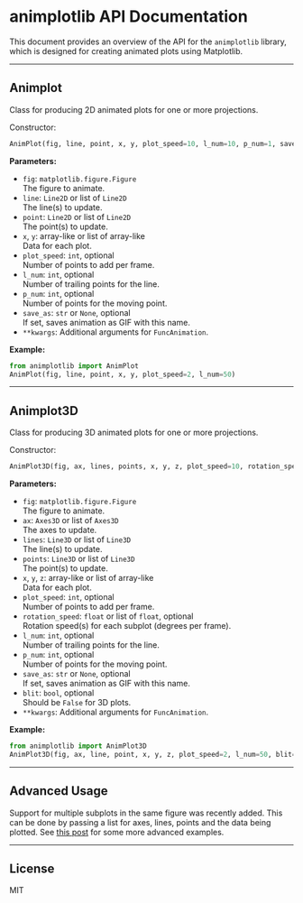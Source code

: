# animplotlib API Documentation

This document provides an overview of the API for the `animplotlib` library,
which is designed for creating animated plots using Matplotlib.

---

## Animplot

Class for producing 2D animated plots for one or more projections.

Constructor:
```python
AnimPlot(fig, line, point, x, y, plot_speed=10, l_num=10, p_num=1, save_as=None, **kwargs)
```

**Parameters:**
- `fig`: `matplotlib.figure.Figure`  
  The figure to animate.
- `line`: `Line2D` or list of `Line2D`  
  The line(s) to update.
- `point`: `Line2D` or list of `Line2D`  
  The point(s) to update.
- `x`, `y`: array-like or list of array-like  
  Data for each plot.
- `plot_speed`: `int`, optional  
  Number of points to add per frame.
- `l_num`: `int`, optional  
  Number of trailing points for the line.
- `p_num`: `int`, optional  
  Number of points for the moving point.
- `save_as`: `str` or `None`, optional  
  If set, saves animation as GIF with this name.
- `**kwargs`: Additional arguments for `FuncAnimation`.

**Example:**
```python
from animplotlib import AnimPlot
AnimPlot(fig, line, point, x, y, plot_speed=2, l_num=50)
```

---

## Animplot3D

Class for producing 3D animated plots for one or more projections.

Constructor:
```python
AnimPlot3D(fig, ax, lines, points, x, y, z, plot_speed=10, rotation_speed=0, l_num=0, p_num=1, save_as=None, blit=False, **kwargs)
```

**Parameters:**
- `fig`: `matplotlib.figure.Figure`  
  The figure to animate.
- `ax`: `Axes3D` or list of `Axes3D`  
  The axes to update.
- `lines`: `Line3D` or list of `Line3D`  
  The line(s) to update.
- `points`: `Line3D` or list of `Line3D`  
  The point(s) to update.
- `x`, `y`, `z`: array-like or list of array-like  
  Data for each plot.
- `plot_speed`: `int`, optional  
  Number of points to add per frame.
- `rotation_speed`: `float` or list of `float`, optional  
  Rotation speed(s) for each subplot (degrees per frame).
- `l_num`: `int`, optional  
  Number of trailing points for the line.
- `p_num`: `int`, optional  
  Number of points for the moving point.
- `save_as`: `str` or `None`, optional  
  If set, saves animation as GIF with this name.
- `blit`: `bool`, optional  
  Should be `False` for 3D plots.
- `**kwargs`: Additional arguments for `FuncAnimation`.

**Example:**
```python
from animplotlib import AnimPlot3D
AnimPlot3D(fig, ax, line, point, x, y, z, plot_speed=2, l_num=50, blit=False)
```

---

## Advanced Usage

Support for multiple subplots in the same figure was recently added. This can
be done by passing a list for axes, lines, points and the data being plotted.
See [this post]() for some more advanced examples.

---

## License

MIT
